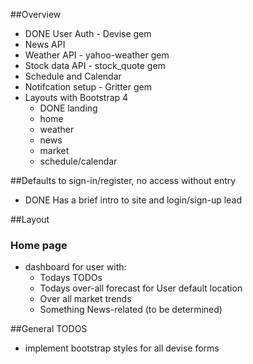 ##Overview
- DONE User Auth - Devise gem 
- News API
- Weather API - yahoo-weather gem
- Stock data API - stock_quote gem
- Schedule and Calendar
- Notifcation setup - Gritter gem
- Layouts with Bootstrap 4
  - DONE landing
  - home
  - weather
  - news
  - market
  - schedule/calendar


##Defaults to sign-in/register, no access without entry
- DONE Has a brief intro to site and login/sign-up lead

##Layout
### Home page
- dashboard for user with:
  - Todays TODOs
  - Todays over-all forecast for User default location
  - Over all market trends 
  - Something News-related (to be determined)


##General TODOS
  - implement bootstrap styles for all devise forms